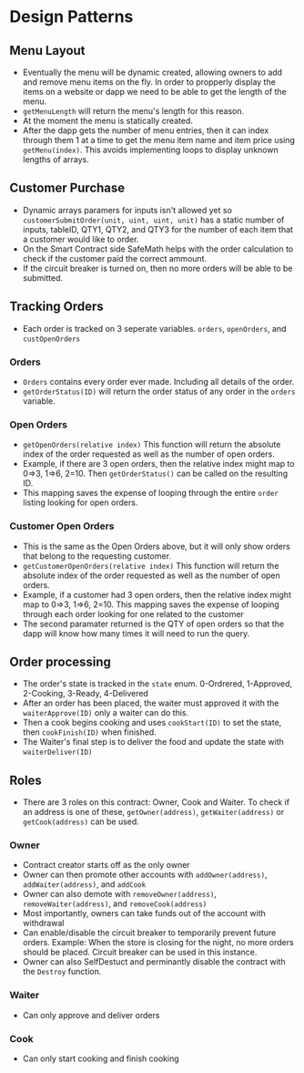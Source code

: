 # Design Patterns

## Menu Layout

- Eventually the menu will be dynamic created, allowing owners to add and remove menu items on the fly. In order to propperly display the items on a website or dapp we need to be able to get the length of the menu.
- `getMenuLength` will return the menu's length for this reason.
- At the moment the menu is statically created.
- After the dapp gets the number of menu entries, then it can index through them 1 at a time to get the menu item name and item price using `getMenu(index)`. This avoids implementing loops to display unknown lengths of arrays.

## Customer Purchase

- Dynamic arrays paramers for inputs isn't allowed yet so `customerSubmitOrder(unit, uint, uint, unit)` has a static number of inputs, tableID, QTY1, QTY2, and QTY3 for the number of each item that a customer would like to order.
- On the Smart Contract side SafeMath helps with the order calculation to check if the customer paid the correct ammount.
- If the circuit breaker is turned on, then no more orders will be able to be submitted.

## Tracking Orders

- Each order is tracked on 3 seperate variables. `orders`, `openOrders`, and `custOpenOrders`

### Orders

- `Orders` contains every order ever made. Including all details of the order.
- `getOrderStatus(ID)` will return the order status of any order in the `orders` variable.

### Open Orders

- `getOpenOrders(relative index)` This function will return the absolute index of the order requested as well as the number of open orders.
- Example, if there are 3 open orders, then the relative index might map to 0=>3, 1=>6, 2=10. Then `getOrderStatus()` can be called on the resulting ID.
- This mapping saves the expense of looping through the entire `order` listing looking for open orders.

### Customer Open Orders

- This is the same as the Open Orders above, but it will only show orders that belong to the requesting customer.
- `getCustomerOpenOrders(relative index)` This function will return the absolute index of the order requested as well as the number of open orders.
- Example, if a customer had 3 open orders, then the relative index might map to 0=>3, 1=>6, 2=10. This mapping saves the expense of looping through each order looking for one related to the customer
- The second paramater returned is the QTY of open orders so that the dapp will know how many times it will need to run the query.

## Order processing

- The order's state is tracked in the `state` enum. 0-Ordrered, 1-Approved, 2-Cooking, 3-Ready, 4-Delivered
- After an order has been placed, the waiter must approved it with the `waiterApprove(ID)` only a waiter can do this.
- Then a cook begins cooking and uses `cookStart(ID)` to set the state, then `cookFinish(ID)` when finished.
- The Waiter's final step is to deliver the food and update the state with `waiterDeliver(ID)`

## Roles

- There are 3 roles on this contract: Owner, Cook and Waiter. To check if an address is one of these, `getOwner(address)`, `getWaiter(address)` or `getCook(address)` can be used.

### Owner

- Contract creator starts off as the only owner
- Owner can then promote other accounts with `addOwner(address)`, `addWaiter(address)`, and `addCook`
- Owner can also demote with `removeOwner(address)`, `removeWaiter(address)`, and `removeCook(address)`
- Most importantly, owners can take funds out of the account with withdrawal
- Can enable/disable the circuit breaker to temporarily prevent future orders. Example: When the store is closing for the night, no more orders should be placed. Circuit breaker can be used in this instance.
- Owner can also SelfDestuct and perminantly disable the contract with the `Destroy` function.

### Waiter

- Can only approve and deliver orders

### Cook

- Can only start cooking and finish cooking
